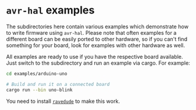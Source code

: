 `avr-hal` examples
==================
The subdirectories here contain various examples which demonstrate how to write
firmware using `avr-hal`.  Please note that often examples for a different
board can be easily ported to other hardware, so if you can't find something
for your board, look for examples with other hardware as well.

All examples are ready to use if you have the respective board available.  Just
switch to the subdirectory and run an example via cargo.  For example:

```bash
cd examples/arduino-uno

# Build and run it on a connected board
cargo run --bin uno-blink
```

You need to install [`ravedude`](https://crates.io/crates/ravedude) to make
this work.
